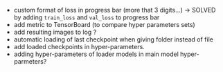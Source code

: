 - custom format of loss in progress bar (more that 3 digits...) -> SOLVED by adding `train_loss` and `val_loss` to progress bar
- add metric to TensorBoard (to compare hyper parameters sets)
- add resulting images to log ?
- automatic loading of last checkpoint when giving folder instead of file
- add loaded checkpoints in hyper-parameters.
- adding hyper-parameters of loader models in main model hyper-parmeters?
